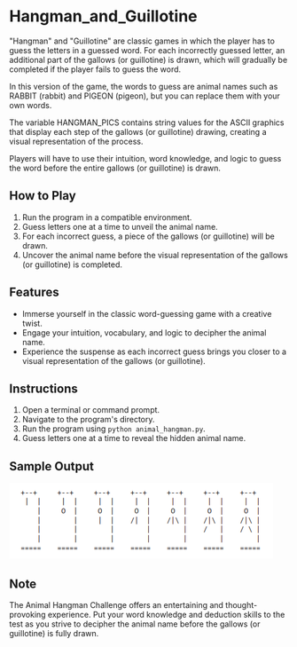 # Hangman_and_Guillotine
"Hangman" and "Guillotine" are classic games in which the player has to guess the letters in a guessed word. For each incorrectly guessed letter, an additional part of the gallows (or guillotine) is drawn, which will gradually be completed if the player fails to guess the word.

In this version of the game, the words to guess are animal names such as RABBIT (rabbit) and PIGEON (pigeon), but you can replace them with your own words.

The variable HANGMAN_PICS contains string values for the ASCII graphics that display each step of the gallows (or guillotine) drawing, creating a visual representation of the process.

Players will have to use their intuition, word knowledge, and logic to guess the word before the entire gallows (or guillotine) is drawn.

## How to Play

1. Run the program in a compatible environment.
2. Guess letters one at a time to unveil the animal name.
3. For each incorrect guess, a piece of the gallows (or guillotine) will be drawn.
4. Uncover the animal name before the visual representation of the gallows (or guillotine) is completed.

## Features

- Immerse yourself in the classic word-guessing game with a creative twist.
- Engage your intuition, vocabulary, and logic to decipher the animal name.
- Experience the suspense as each incorrect guess brings you closer to a visual representation of the gallows (or guillotine).

## Instructions

1. Open a terminal or command prompt.
2. Navigate to the program's directory.
3. Run the program using `python animal_hangman.py`.
4. Guess letters one at a time to reveal the hidden animal name.

## Sample Output

![image](hangman.png)

## Note

The Animal Hangman Challenge offers an entertaining and thought-provoking experience. Put your word knowledge and deduction skills to the test as you strive to decipher the animal name before the gallows (or guillotine) is fully drawn.
